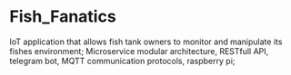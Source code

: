 # Fish_Fanatics
IoT application that allows fish tank owners to monitor and manipulate its fishes environment;
Microservice modular architecture, RESTfull API, telegram bot, MQTT communication protocols, raspberry pi; 
